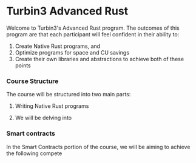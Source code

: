 # Turbin3 Advanced Rust

Welcome to Turbin3's Advanced Rust program. The outcomes of this program are that each participant will feel confident in their ability to:

1. Create Native Rust programs, and
2. Optimize programs for space and CU savings
3. Create their own libraries and abstractions to achieve both of these points

### Course Structure

The course will be structured into two main parts:

1. Writing Native Rust programs

2. We will be delving into

### Smart contracts

In the Smart Contracts portion of the course, we will be aiming to achieve the following compete